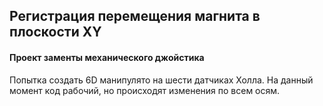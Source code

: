 ## Регистрация перемещения магнита в плоскости XY
#### Проект заменты механического джойстика
Попытка создать 6D манипулято на шести датчиках Холла. На данный момент код рабочий, но происходят изменения по всем осям.
